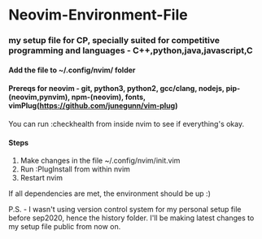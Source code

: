 # Neovim-Environment-File

### my setup file for CP, specially suited for competitive programming and languages - C++,python,java,javascript,C

#### Add the file to ~/.config/nvim/ folder
#### Prereqs for neovim - git, python3, python2, gcc/clang, nodejs, pip-(neovim,pynvim), npm-(neovim), fonts, vimPlug(https://github.com/junegunn/vim-plug)
You can run :checkhealth from inside nvim to see if everything's okay.

#### Steps
1. Make changes in the file ~/.config/nvim/init.vim
2. Run :PlugInstall from within nvim
3. Restart nvim

If all dependencies are met, the environment should be up :)

P.S. - I wasn't using version control system for my personal setup file before sep2020, hence the history folder. I'll be making latest changes to my setup file public from now on.
